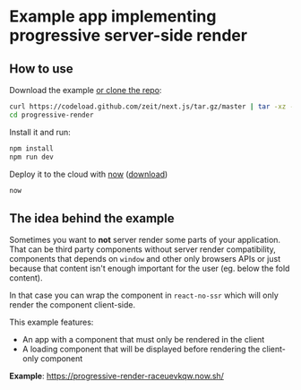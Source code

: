 # Example app implementing progressive server-side render

## How to use

Download the example [or clone the repo](https://github.com/zeit/next.js):

```bash
curl https://codeload.github.com/zeit/next.js/tar.gz/master | tar -xz --strip=2 next.js-master/examples/progressive-render
cd progressive-render
```

Install it and run:

```bash
npm install
npm run dev
```

Deploy it to the cloud with [now](https://zeit.co/now) ([download](https://zeit.co/download))

```bash
now
```

## The idea behind the example

Sometimes you want to **not** server render some parts of your application. That can be third party components without server render compatibility, components that depends on `window` and other only browsers APIs or just because that content isn't enough important for the user (eg. below the fold content).

In that case you can wrap the component in `react-no-ssr` which will only render the component client-side.

This example features:

* An app with a component that must only be rendered in the client
* A loading component that will be displayed before rendering the client-only component

**Example**: https://progressive-render-raceuevkqw.now.sh/
